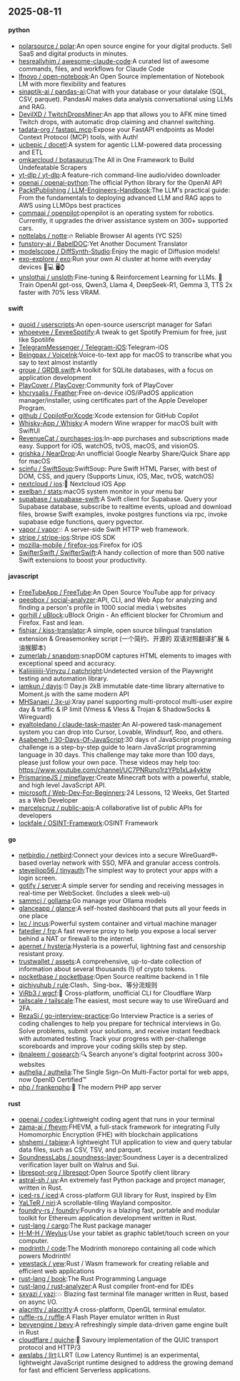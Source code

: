 ## 2025-08-11

#### python
* [polarsource / polar](https://github.com/polarsource/polar):An open source engine for your digital products. Sell SaaS and digital products in minutes.
* [hesreallyhim / awesome-claude-code](https://github.com/hesreallyhim/awesome-claude-code):A curated list of awesome commands, files, and workflows for Claude Code
* [lfnovo / open-notebook](https://github.com/lfnovo/open-notebook):An Open Source implementation of Notebook LM with more flexibility and features
* [sinaptik-ai / pandas-ai](https://github.com/sinaptik-ai/pandas-ai):Chat with your database or your datalake (SQL, CSV, parquet). PandasAI makes data analysis conversational using LLMs and RAG.
* [DevilXD / TwitchDropsMiner](https://github.com/DevilXD/TwitchDropsMiner):An app that allows you to AFK mine timed Twitch drops, with automatic drop claiming and channel switching.
* [tadata-org / fastapi_mcp](https://github.com/tadata-org/fastapi_mcp):Expose your FastAPI endpoints as Model Context Protocol (MCP) tools, with Auth!
* [ucbepic / docetl](https://github.com/ucbepic/docetl):A system for agentic LLM-powered data processing and ETL
* [omkarcloud / botasaurus](https://github.com/omkarcloud/botasaurus):The All in One Framework to Build Undefeatable Scrapers
* [yt-dlp / yt-dlp](https://github.com/yt-dlp/yt-dlp):A feature-rich command-line audio/video downloader
* [openai / openai-python](https://github.com/openai/openai-python):The official Python library for the OpenAI API
* [PacktPublishing / LLM-Engineers-Handbook](https://github.com/PacktPublishing/LLM-Engineers-Handbook):The LLM's practical guide: From the fundamentals to deploying advanced LLM and RAG apps to AWS using LLMOps best practices
* [commaai / openpilot](https://github.com/commaai/openpilot):openpilot is an operating system for robotics. Currently, it upgrades the driver assistance system on 300+ supported cars.
* [nottelabs / notte](https://github.com/nottelabs/notte):🔥 Reliable Browser AI agents (YC S25)
* [funstory-ai / BabelDOC](https://github.com/funstory-ai/BabelDOC):Yet Another Document Translator
* [modelscope / DiffSynth-Studio](https://github.com/modelscope/DiffSynth-Studio):Enjoy the magic of Diffusion models!
* [exo-explore / exo](https://github.com/exo-explore/exo):Run your own AI cluster at home with everyday devices 📱💻 🖥️⌚
* [unslothai / unsloth](https://github.com/unslothai/unsloth):Fine-tuning & Reinforcement Learning for LLMs. 🦥 Train OpenAI gpt-oss, Qwen3, Llama 4, DeepSeek-R1, Gemma 3, TTS 2x faster with 70% less VRAM.

#### swift
* [quoid / userscripts](https://github.com/quoid/userscripts):An open-source userscript manager for Safari
* [whoeevee / EeveeSpotify](https://github.com/whoeevee/EeveeSpotify):A tweak to get Spotify Premium for free, just like Spotilife
* [TelegramMessenger / Telegram-iOS](https://github.com/TelegramMessenger/Telegram-iOS):Telegram-iOS
* [Beingpax / VoiceInk](https://github.com/Beingpax/VoiceInk):Voice-to-text app for macOS to transcribe what you say to text almost instantly
* [groue / GRDB.swift](https://github.com/groue/GRDB.swift):A toolkit for SQLite databases, with a focus on application development
* [PlayCover / PlayCover](https://github.com/PlayCover/PlayCover):Community fork of PlayCover
* [khcrysalis / Feather](https://github.com/khcrysalis/Feather):Free on-device iOS/iPadOS application manager/installer, using certificates part of the Apple Developer Program.
* [github / CopilotForXcode](https://github.com/github/CopilotForXcode):Xcode extension for GitHub Copilot
* [Whisky-App / Whisky](https://github.com/Whisky-App/Whisky):A modern Wine wrapper for macOS built with SwiftUI
* [RevenueCat / purchases-ios](https://github.com/RevenueCat/purchases-ios):In-app purchases and subscriptions made easy. Support for iOS, watchOS, tvOS, macOS, and visionOS.
* [grishka / NearDrop](https://github.com/grishka/NearDrop):An unofficial Google Nearby Share/Quick Share app for macOS
* [scinfu / SwiftSoup](https://github.com/scinfu/SwiftSoup):SwiftSoup: Pure Swift HTML Parser, with best of DOM, CSS, and jquery (Supports Linux, iOS, Mac, tvOS, watchOS)
* [nextcloud / ios](https://github.com/nextcloud/ios):📱 Nextcloud iOS App
* [exelban / stats](https://github.com/exelban/stats):macOS system monitor in your menu bar
* [supabase / supabase-swift](https://github.com/supabase/supabase-swift):A Swift client for Supabase. Query your Supabase database, subscribe to realtime events, upload and download files, browse Swift examples, invoke postgres functions via rpc, invoke supabase edge functions, query pgvector.
* [vapor / vapor](https://github.com/vapor/vapor):💧 A server-side Swift HTTP web framework.
* [stripe / stripe-ios](https://github.com/stripe/stripe-ios):Stripe iOS SDK
* [mozilla-mobile / firefox-ios](https://github.com/mozilla-mobile/firefox-ios):Firefox for iOS
* [SwifterSwift / SwifterSwift](https://github.com/SwifterSwift/SwifterSwift):A handy collection of more than 500 native Swift extensions to boost your productivity.

#### javascript
* [FreeTubeApp / FreeTube](https://github.com/FreeTubeApp/FreeTube):An Open Source YouTube app for privacy
* [qeeqbox / social-analyzer](https://github.com/qeeqbox/social-analyzer):API, CLI, and Web App for analyzing and finding a person's profile in 1000 social media \ websites
* [gorhill / uBlock](https://github.com/gorhill/uBlock):uBlock Origin - An efficient blocker for Chromium and Firefox. Fast and lean.
* [fishjar / kiss-translator](https://github.com/fishjar/kiss-translator):A simple, open source bilingual translation extension & Greasemonkey script (一个简约、开源的 双语对照翻译扩展 & 油猴脚本)
* [zumerlab / snapdom](https://github.com/zumerlab/snapdom):snapDOM captures HTML elements to images with exceptional speed and accuracy.
* [Kaliiiiiiiiii-Vinyzu / patchright](https://github.com/Kaliiiiiiiiii-Vinyzu/patchright):Undetected version of the Playwright testing and automation library.
* [iamkun / dayjs](https://github.com/iamkun/dayjs):⏰ Day.js 2kB immutable date-time library alternative to Moment.js with the same modern API
* [MHSanaei / 3x-ui](https://github.com/MHSanaei/3x-ui):Xray panel supporting multi-protocol multi-user expire day & traffic & IP limit (Vmess & Vless & Trojan & ShadowSocks & Wireguard)
* [eyaltoledano / claude-task-master](https://github.com/eyaltoledano/claude-task-master):An AI-powered task-management system you can drop into Cursor, Lovable, Windsurf, Roo, and others.
* [Asabeneh / 30-Days-Of-JavaScript](https://github.com/Asabeneh/30-Days-Of-JavaScript):30 days of JavaScript programming challenge is a step-by-step guide to learn JavaScript programming language in 30 days. This challenge may take more than 100 days, please just follow your own pace. These videos may help too: https://www.youtube.com/channel/UC7PNRuno1rzYPb1xLa4yktw
* [PrismarineJS / mineflayer](https://github.com/PrismarineJS/mineflayer):Create Minecraft bots with a powerful, stable, and high level JavaScript API.
* [microsoft / Web-Dev-For-Beginners](https://github.com/microsoft/Web-Dev-For-Beginners):24 Lessons, 12 Weeks, Get Started as a Web Developer
* [marcelscruz / public-apis](https://github.com/marcelscruz/public-apis):A collaborative list of public APIs for developers
* [lockfale / OSINT-Framework](https://github.com/lockfale/OSINT-Framework):OSINT Framework

#### go
* [netbirdio / netbird](https://github.com/netbirdio/netbird):Connect your devices into a secure WireGuard®-based overlay network with SSO, MFA and granular access controls.
* [steveiliop56 / tinyauth](https://github.com/steveiliop56/tinyauth):The simplest way to protect your apps with a login screen.
* [gotify / server](https://github.com/gotify/server):A simple server for sending and receiving messages in real-time per WebSocket. (Includes a sleek web-ui)
* [sammcj / gollama](https://github.com/sammcj/gollama):Go manage your Ollama models
* [glanceapp / glance](https://github.com/glanceapp/glance):A self-hosted dashboard that puts all your feeds in one place
* [lxc / incus](https://github.com/lxc/incus):Powerful system container and virtual machine manager
* [fatedier / frp](https://github.com/fatedier/frp):A fast reverse proxy to help you expose a local server behind a NAT or firewall to the internet.
* [apernet / hysteria](https://github.com/apernet/hysteria):Hysteria is a powerful, lightning fast and censorship resistant proxy.
* [trustwallet / assets](https://github.com/trustwallet/assets):A comprehensive, up-to-date collection of information about several thousands (!) of crypto tokens.
* [pocketbase / pocketbase](https://github.com/pocketbase/pocketbase):Open Source realtime backend in 1 file
* [qichiyuhub / rule](https://github.com/qichiyuhub/rule):Clash、Sing-box、等分流规则
* [ViRb3 / wgcf](https://github.com/ViRb3/wgcf):🚤 Cross-platform, unofficial CLI for Cloudflare Warp
* [tailscale / tailscale](https://github.com/tailscale/tailscale):The easiest, most secure way to use WireGuard and 2FA.
* [RezaSi / go-interview-practice](https://github.com/RezaSi/go-interview-practice):Go Interview Practice is a series of coding challenges to help you prepare for technical interviews in Go. Solve problems, submit your solutions, and receive instant feedback with automated testing. Track your progress with per-challenge scoreboards and improve your coding skills step by step.
* [ibnaleem / gosearch](https://github.com/ibnaleem/gosearch):🔍 Search anyone's digital footprint across 300+ websites
* [authelia / authelia](https://github.com/authelia/authelia):The Single Sign-On Multi-Factor portal for web apps, now OpenID Certified™
* [php / frankenphp](https://github.com/php/frankenphp):🧟 The modern PHP app server

#### rust
* [openai / codex](https://github.com/openai/codex):Lightweight coding agent that runs in your terminal
* [zama-ai / fhevm](https://github.com/zama-ai/fhevm):FHEVM, a full-stack framework for integrating Fully Homomorphic Encryption (FHE) with blockchain applications
* [shshemi / tabiew](https://github.com/shshemi/tabiew):A lightweight TUI application to view and query tabular data files, such as CSV, TSV, and parquet.
* [SoundnessLabs / soundness-layer](https://github.com/SoundnessLabs/soundness-layer):Soundness Layer is a decentralized verification layer built on Walrus and Sui.
* [librespot-org / librespot](https://github.com/librespot-org/librespot):Open Source Spotify client library
* [astral-sh / uv](https://github.com/astral-sh/uv):An extremely fast Python package and project manager, written in Rust.
* [iced-rs / iced](https://github.com/iced-rs/iced):A cross-platform GUI library for Rust, inspired by Elm
* [YaLTeR / niri](https://github.com/YaLTeR/niri):A scrollable-tiling Wayland compositor.
* [foundry-rs / foundry](https://github.com/foundry-rs/foundry):Foundry is a blazing fast, portable and modular toolkit for Ethereum application development written in Rust.
* [rust-lang / cargo](https://github.com/rust-lang/cargo):The Rust package manager
* [H-M-H / Weylus](https://github.com/H-M-H/Weylus):Use your tablet as graphic tablet/touch screen on your computer.
* [modrinth / code](https://github.com/modrinth/code):The Modrinth monorepo containing all code which powers Modrinth!
* [yewstack / yew](https://github.com/yewstack/yew):Rust / Wasm framework for creating reliable and efficient web applications
* [rust-lang / book](https://github.com/rust-lang/book):The Rust Programming Language
* [rust-lang / rust-analyzer](https://github.com/rust-lang/rust-analyzer):A Rust compiler front-end for IDEs
* [sxyazi / yazi](https://github.com/sxyazi/yazi):💥 Blazing fast terminal file manager written in Rust, based on async I/O.
* [alacritty / alacritty](https://github.com/alacritty/alacritty):A cross-platform, OpenGL terminal emulator.
* [ruffle-rs / ruffle](https://github.com/ruffle-rs/ruffle):A Flash Player emulator written in Rust
* [bevyengine / bevy](https://github.com/bevyengine/bevy):A refreshingly simple data-driven game engine built in Rust
* [cloudflare / quiche](https://github.com/cloudflare/quiche):🥧 Savoury implementation of the QUIC transport protocol and HTTP/3
* [awslabs / llrt](https://github.com/awslabs/llrt):LLRT (Low Latency Runtime) is an experimental, lightweight JavaScript runtime designed to address the growing demand for fast and efficient Serverless applications.

